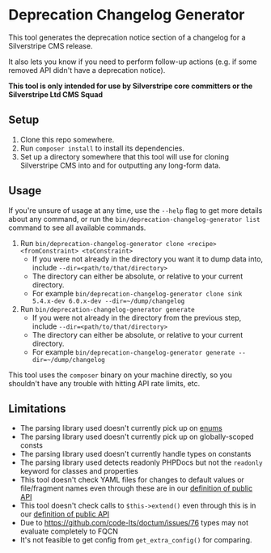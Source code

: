 # Deprecation Changelog Generator

This tool generates the deprecation notice section of a changelog for a Silverstripe CMS release.

It also lets you know if you need to perform follow-up actions (e.g. if some removed API didn't have a deprecation notice).

**This tool is only intended for use by Silverstripe core committers or the Silverstripe Ltd CMS Squad**

## Setup

1. Clone this repo somewhere.
1. Run `composer install` to install its dependencies.
1. Set up a directory somewhere that this tool will use for cloning Silverstripe CMS into and for outputting any long-form data.

## Usage

If you're unsure of usage at any time, use the `--help` flag to get more details about any command, or run the `bin/deprecation-changelog-generator list` command to see all available commands.

1. Run `bin/deprecation-changelog-generator clone <recipe> <fromConstraint> <toConstraint>`
    - If you were not already in the directory you want it to dump data into, include `--dir=<path/to/that/directory>`
    - The directory can either be absolute, or relative to your current directory.
    - For example `bin/deprecation-changelog-generator clone sink 5.4.x-dev 6.0.x-dev --dir=~/dump/changelog`
1. Run `bin/deprecation-changelog-generator generate`
    - If you were not already in the directory from the previous step, include `--dir=<path/to/that/directory>`
    - The directory can either be absolute, or relative to your current directory.
    - For example `bin/deprecation-changelog-generator generate --dir=~/dump/changelog`

This tool uses the `composer` binary on your machine directly, so you shouldn't have any trouble with hitting API rate limits, etc.

## Limitations

- The parsing library used doesn't currently pick up on [enums](https://www.php.net/manual/en/language.types.enumerations.php)
- The parsing library used doesn't currently pick up on globally-scoped consts
- The parsing library used doesn't currently handle types on constants
- The parsing library used detects readonly PHPDocs but not the `readonly` keyword for classes and properties
- This tool doesn't check YAML files for changes to default values or file/fragment names even through these are in our [definition of public API](https://docs.silverstripe.org/en/project_governance/public_api/)
- This tool doesn't check calls to `$this->extend()` even through this is in our [definition of public API](https://docs.silverstripe.org/en/project_governance/public_api/)
- Due to https://github.com/code-lts/doctum/issues/76 types may not evaluate completely to FQCN
- It's not feasible to get config from `get_extra_config()` for comparing.
